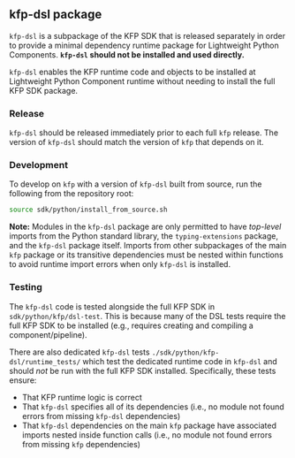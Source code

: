 ## kfp-dsl package

`kfp-dsl` is a subpackage of the KFP SDK that is released separately in order to provide a minimal dependency runtime package for Lightweight Python Components. **`kfp-dsl` should not be installed and used directly.**

`kfp-dsl` enables the KFP runtime code and objects to be installed at Lightweight Python Component runtime without needing to install the full KFP SDK package.

### Release
`kfp-dsl` should be released immediately prior to each full `kfp` release. The version of `kfp-dsl` should match the version of `kfp` that depends on it.

### Development
To develop on `kfp` with a version of `kfp-dsl` built from source, run the following from the repository root:

```sh
source sdk/python/install_from_source.sh
```

**Note:** Modules in the `kfp-dsl` package are only permitted to have *top-level* imports from the Python standard library, the `typing-extensions` package, and the `kfp-dsl` package itself. Imports from other subpackages of the main `kfp` package or its transitive dependencies must be nested within functions to avoid runtime import errors when only `kfp-dsl` is installed.

### Testing
The `kfp-dsl` code is tested alongside the full KFP SDK in `sdk/python/kfp/dsl-test`. This is because many of the DSL tests require the full KFP SDK to be installed (e.g., requires creating and compiling a component/pipeline).

There are also dedicated `kfp-dsl` tests `./sdk/python/kfp-dsl/runtime_tests/` which test the dedicated runtime code in `kfp-dsl` and should *not* be run with the full KFP SDK installed. Specifically, these tests ensure:
* That KFP runtime logic is correct
* That `kfp-dsl` specifies all of its dependencies (i.e., no module not found errors from missing `kfp-dsl` dependencies)
* That `kfp-dsl` dependencies on the main `kfp` package have associated imports nested inside function calls (i.e., no module not found errors from missing `kfp` dependencies)

